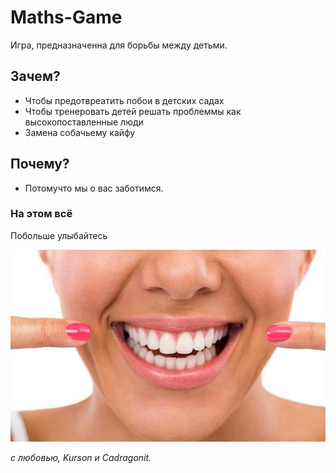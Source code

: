 # Maths-Game
 Игра, предназначенна для борьбы между детьми.
## Зачем?
- Чтобы предотвреатить побои в детских садах
- Чтобы тренеровать детей решать 
проблеммы как высокопоставленные люди
- Замена собачьему кайфу


## Почему?
- Потомучто мы о вас заботимся.
### На этом всё
Побольше улыбайтесь

![улыбкес](image.png)

_с любовью, Kurson и Cadragonit._
